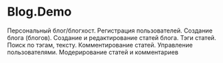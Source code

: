 # Blog.Demo
Персональный блог/блогхост. Регистрация пользователей. Создание блога (блогов). Создание и редактирование статей блога. Тэги статей. Поиск по тэгам, тексту. Комментирование статей. Управление пользователями. Модерирование статей и комментариев
